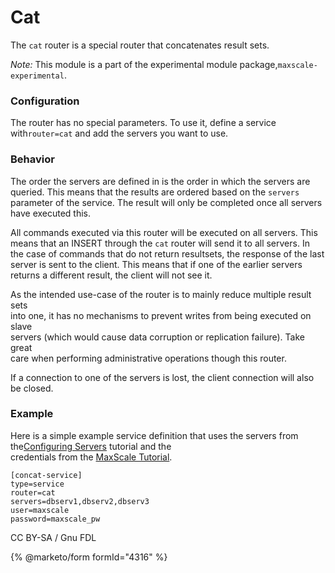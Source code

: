 # Cat

The `cat` router is a special router that concatenates result sets.

_Note:_ This module is a part of the experimental module package,`maxscale-experimental`.

### Configuration

The router has no special parameters. To use it, define a service with`router=cat` and add the servers you want to use.

### Behavior

The order the servers are defined in is the order in which the servers are\
queried. This means that the results are ordered based on the `servers`\
parameter of the service. The result will only be completed once all servers\
have executed this.

All commands executed via this router will be executed on all servers. This\
means that an INSERT through the `cat` router will send it to all servers. In\
the case of commands that do not return resultsets, the response of the last\
server is sent to the client. This means that if one of the earlier servers\
returns a different result, the client will not see it.

As the intended use-case of the router is to mainly reduce multiple result sets\
into one, it has no mechanisms to prevent writes from being executed on slave\
servers (which would cause data corruption or replication failure). Take great\
care when performing administrative operations though this router.

If a connection to one of the servers is lost, the client connection will also\
be closed.

### Example

Here is a simple example service definition that uses the servers from the[Configuring Servers](../maxscale-24-tutorials/mariadb-maxscale-24-configuring-servers.md) tutorial and the\
credentials from the [MaxScale Tutorial](../maxscale-24-tutorials/mariadb-maxscale-24-setting-up-mariadb-maxscale.md).

```
[concat-service]
type=service
router=cat
servers=dbserv1,dbserv2,dbserv3
user=maxscale
password=maxscale_pw
```

CC BY-SA / Gnu FDL

{% @marketo/form formId="4316" %}
